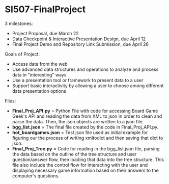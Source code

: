 # SI507-FinalProject

3 milestones:
- Project Proposal, due March 22
- Data Checkpoint & Interactive Presentation Design, due April 12
- Final Project Demo and Repository Link Submission, due April 26


Goals of Project:
- Access data from the web
- Use advanced data structures and operations to analyze and process data in 
"interesting" ways
- Use a presentation tool or framework to present data to a user
- Support basic interactivity by allowing a user to choose among different 
data presentation options

Files: 
- **Final_Proj_API.py** = Python File with code for accessing Board Game 
Geek's API and reading the data from XML to json in order to clean and 
parse the data. Then, the json objects are written to a json file. 
- **bgg_list.json** = The final file created by the code in 
Final_Proj_API.py.
- **hot_boardgames.json** = Test json file used as initial example for 
figuring our the process of writing xmltodict and then saving that dict to 
json.
- **Final_Proj_Tree.py** = Code for reading in the bgg_list.json file, 
parsing 
the data based on the outline of the tree structure and user 
question/answer flow, then loading that data into the tree structure. This 
file also include the control flow for interacting with the user and 
displaying necessary game information based on their answers to the 
computer's questions. 
